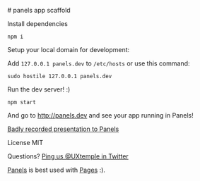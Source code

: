 # panels app scaffold

Install dependencies

```
npm i
```

Setup your local domain for development:

Add `127.0.0.1 panels.dev` to `/etc/hosts` or use this command:

```
sudo hostile 127.0.0.1 panels.dev
```

Run the dev server! :)

```
npm start
```

And go to http://panels.dev and see your app running in Panels!

[Badly recorded presentation to Panels](https://www.youtube.com/watch?v=pZkUk0cS80M)

License MIT

Questions? [Ping us @UXtemple in Twitter](https://twitter.com/UXtemple)

[Panels](https://usepanels.com) is best used with [Pages](https://usepages.today) :).
